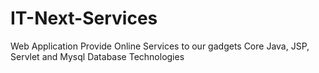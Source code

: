 # IT-Next-Services
Web Application Provide Online Services to our gadgets Core Java, JSP, Servlet and Mysql Database Technologies 
